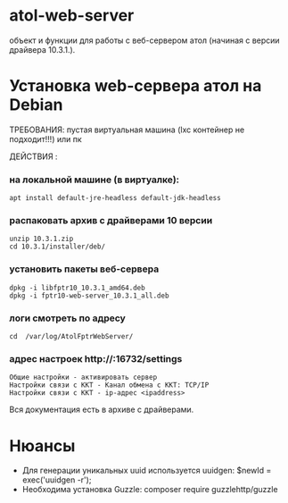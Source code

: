 # atol-web-server

объект и функции для работы с веб-сервером атол (начиная с версии драйвера 10.3.1.).

# Установка web-сервера атол на Debian

ТРЕБОВАНИЯ:
пустая виртуальная машина (lxc контейнер не подходит!!!) или пк

ДЕЙСТВИЯ :
### на локальной машине (в виртуалке):
	apt install default-jre-headless default-jdk-headless
    
### распаковать архив с драйверами 10 версии
    unzip 10.3.1.zip
    cd 10.3.1/installer/deb/
    
### установить пакеты веб-сервера
    dpkg -i libfptr10_10.3.1_amd64.deb
    dpkg -i fptr10-web-server_10.3.1_all.deb

### логи смотреть по адресу
    cd  /var/log/AtolFptrWebServer/
    
### адрес настроек http://<host>:16732/settings
    Общие настройки - активировать сервер
    Настройки связи с ККТ - Канал обмена с ККТ: TCP/IP
    Настройки связи с ККТ - ip-адрес <ipaddress>
  
  Вся документация есть в архиве с драйверами.

# Нюансы
- Для генерации уникальных uuid используется uuidgen:
	$newId = exec('uuidgen -r');
- Необходима установка Guzzle:
	composer require guzzlehttp/guzzle
